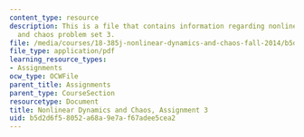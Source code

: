 ```yaml
---
content_type: resource
description: This is a file that contains information regarding nonlinear dynamics
  and chaos problem set 3.
file: /media/courses/18-385j-nonlinear-dynamics-and-chaos-fall-2014/b5d2d6f58052a68a9e7af67adee5cea2_MIT18_385JF14_Pset3.pdf
file_type: application/pdf
learning_resource_types:
- Assignments
ocw_type: OCWFile
parent_title: Assignments
parent_type: CourseSection
resourcetype: Document
title: Nonlinear Dynamics and Chaos, Assignment 3
uid: b5d2d6f5-8052-a68a-9e7a-f67adee5cea2
---
```

